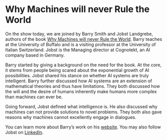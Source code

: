 # Why Machines will never Rule the World

On the show today, we are joined by Barry Smith and Jobst Landgrebe, authors of the book [Why Machines will never Rule the World](https://www.amazon.com/gp/product/B0BFFQ7GCY). Barry teaches at the University of Buffalo and is a visiting professor at the University of Italian Switzerland. Jobst is the Managing director at Cognotekt, an AI company based in Germany.

Barry started by giving a background on the need for the book. At the core, it stems from people being scared about the exponential growth of AI possibilities. Jobst shared his stance on whether AI systems are truly intelligent. Barry further discussed how AI systems are an extension of mathematical theories and thus have limitations. They both discussed how the will and the desire of humans inherently make humans more complex than machines can ever be.

Going forward, Jobst defined what intelligence is. He also discussed why machines can not provide solutions to novel problems. They both also gave reasons why machines cannot excellently engage in dialogues.

You can learn more about Barry’s work on his [website](http://ontology.buffalo.edu/smith/). You may also follow Jobst on [LinkedIn](https://de.linkedin.com/in/jobst-landgrebe-165103a).